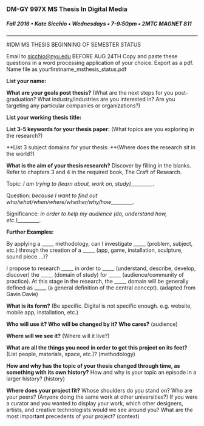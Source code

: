 ### DM-GY 997X MS Thesis In Digital Media
##### Fall 2016 • Kate Sicchio • Wednesdays • 7-9:50pm • 2MTC MAGNET 811

---
#IDM MS THESIS BEGINNING OF SEMESTER STATUS 

Email to [sicchio@nyu.edu](mailto:sicchio@nyu.edu) BEFORE AUG 24TH
Copy and paste these questions in a word processing application of your choice. Export as a pdf. Name file as yourfirstname_msthesis_status.pdf

**List your name:**

**What are your goals post thesis?** (What are the next steps for you post-graduation? 
What industry/industries are you interested in? Are you targeting any particular companies or organizations?)

**List your working thesis title:**

**List 3-5 keywords for your thesis paper:** (What topics are you exploring in the research?)

**List 3 subject domains for your thesis: **(Where does the research sit in the world?) 

**What is the aim of your thesis research?** Discover by filling in the blanks. Refer to chapters 3 and 4 in the required book, The Craft of Research.

Topic: *I am trying to (learn about, work on, study)_________.*

Question: *because I want to find out who/what/when/where/whether/why/how_________.*

Significance: *in order to help my audience (do, understand how, etc.)_________.*

**Further Examples:**

By applying a _____ methodology, can I investigate _____ (problem, subject, etc.) through the creation of a _____ (app, game, installation, sculpture, sound piece….)?

I propose to research _____ in order to _____ (understand, describe, develop, discover) the _____ (domain of study) for _____ (audience/community of practice). At this stage in the research, the _____ domain will be generally defined as _____ (a general definition of the central concept). (adapted from Gavin Davie)

**What is its form?** (Be specific. Digital is not specific enough. e.g. website, mobile app, 
installation, etc.)

**Who will use it? Who will be changed by it? Who cares?** (audience)

**Where will we see it?** (Where will it live?)

**What are all the things you need in order to get this project on its feet?** (List people, materials, space, etc.)? (methodology)

**How and why has the topic of your thesis changed through time, as something with its own history?** How and why is your topic an episode in a larger history? (history)

**Where does your project fit?** Whose shoulders do you stand on? Who are your peers? (Anyone doing the same work at other universities?) If you were a curator and you wanted to display your work, which other designers, artists, and creative technologists would we see around you? What are the most important precedents of your project? (context) 


